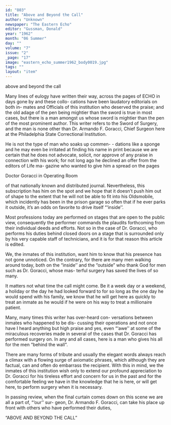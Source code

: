 ```yaml
---
id: "803"
title: "Above and Beyond the Call"
author: "Unknown"
newspaper: "The Eastern Echo"
editor: "Gussman, Donald"
year: "1962"
month: "06 Summer"
day: ""
volume: "7"
issue: "2"
_page: "17"
image: "eastern_echo_summer1962_body0019.jpg"
tags: ""
layout: "item"
---
```

above
and
beyond
the
call

Many lines of eulogy have written their way, across
the pages of ECHO in days gone by and these collo-
cations have been laudatory editorials on both in-
mates and Officials of this institution who deserved
the praise; and the old adage of the pen being
mightier than the sword is true in most cases, but
there is a man amongst us whose sword is mightier
than the pen of the most prominent author. This
writer refers to the Sword of Surgery, and the man
is none other than Dr. Armando F. Goracci, Chief
Surgeon here at the Philadelphia State Correctional
Institution.

He is not the type of man who soaks up commen- -
dations like a sponge and he may even be irritated
at finding his name in print because we are certain
that he does not advocate, solicit, nor approve of
any praise in connection with his work; for not long
ago he declined an offer from the editors of Life ma-
gazine who wanted to give him a spread on the pages

Doctor Goracci in Operating Room

of that nationally known and distributed journal.
Nevertheless, this subscription has him on the spot
and we hope that it doesn’t push him out of shape
to the extent that he will not be able to fit into his
Oldsmobile, which incidently has been in the prison
garage so often that if he ever parks it outside, it’s
an odds on favorite to drive itself “‘inside’’.

Most professions today are performed on stages
that are open to the public view, consequently the
performer commands the plaudits forthcoming from
their individual deeds and efforts. Not so in the case
of Dr. Goracci, who performs his duties behind
closed doors on a stage that is surrounded only by
his very capable staff of technicians, and it is for that
reason this article is edited.

We, the inmates of this institution, want him to
know that his presence has not gone unnoticed. On
the contrary, for there are many men walking around
today, both on the “inside’’ and the “outside” who
thank God for men such as Dr. Goracci, whose mas-
terful surgery has saved the lives of so many.

It matters not what time the call might come. Be
it a week day or a weekend, a holiday or the day he
had looked forward to for so long as the one day he
would spend with his family, we know that he will
get here as quickly to treat an inmate as he would if
he were on his way to treat a millionaire patient.

Many, many times this writer has over-heard con-
versations between inmates who happened to be dis-
cussing their operations and not once have I heard
anything but high praise and yes, even “‘awe’’ at
some of the miraculous recoveries made in several
of the cases that Dr. Goracci has performed surgery
on. In any and all cases, here is a man who gives his
all for the men “behind the wall".

There are many forms of tribute and usually the
elegant words always reach a climax with a flowing
surge of axiomatic phrases, which although they are
factual, can and often do embarrass the recipient.
With this in mind, we the inmates of this institution
wish only to extend our profound appreciation to
Dr. Goracci for his tireless effort and concern for us
in the past and for the comfortable feeling we have
in the knowledge that he is here, or will get here, to
perform surgery when it is necessary.

In passing review, when the final curtain comes
down on this scene we are all a part of, “‘our’’ sur-
geon, Dr. Armando F. Goracci, can take his place up
front with others who have performed their duties,

“ABOVE AND BEYOND THE CALL”
